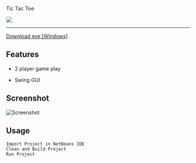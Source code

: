 

Tic Tac Toe

<a href="https://www.gnu.org/licenses/gpl-3.0" alt="License: GPLv3"><img src="https://img.shields.io/badge/License-GPL%20v3-blue.svg"></a>

-----------
[Download exe [Windows]](https://drive.google.com/uc?export=download&id=1oDsPmqxt_-cWety9i-ZazlcucV05_cfe)


Features
--------
- 2 player game play

- Swing GUI

Screenshot
----------
![Screenshot](https://drive.google.com/uc?export=download&id=1ZVkCq12JuSbt9_uTIcjefp4XI-O_6hAa)

Usage
-----
```
Import Project in NetBeans IDE
Clean and Build Project
Run Project

```

